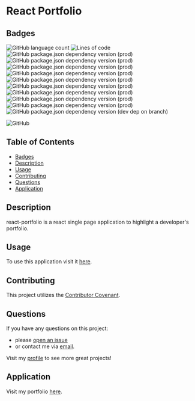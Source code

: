 # React Portfolio
## Badges
![GitHub language count](https://img.shields.io/github/languages/count/caeldeth/react-portfolio?style=plastic)
![Lines of code](https://img.shields.io/tokei/lines/github/caeldeth/react-portfolio?style=plastic)
![GitHub package.json dependency version (prod)](https://img.shields.io/github/package-json/dependency-version/caeldeth/react-portfolio/react?style=plastic)
![GitHub package.json dependency version (prod)](https://img.shields.io/github/package-json/dependency-version/caeldeth/react-portfolio/react-dom?style=plastic)
![GitHub package.json dependency version (prod)](https://img.shields.io/github/package-json/dependency-version/caeldeth/react-portfolio/react-dom-router?style=plastic)
![GitHub package.json dependency version (prod)](https://img.shields.io/github/package-json/dependency-version/caeldeth/react-portfolio/react-scripts?style=plastic)
![GitHub package.json dependency version (prod)](https://img.shields.io/github/package-json/dependency-version/caeldeth/react-portfolio/web-vitals?style=plastic)
![GitHub package.json dependency version (prod)](https://img.shields.io/github/package-json/dependency-version/caeldeth/react-portfolio/@emotion/react?style=plastic)
![GitHub package.json dependency version (prod)](https://img.shields.io/github/package-json/dependency-version/caeldeth/react-portfolio/@emotion/styled?style=plastic)
![GitHub package.json dependency version (prod)](https://img.shields.io/github/package-json/dependency-version/caeldeth/react-portfolio/@mui/material?style=plastic)
![GitHub package.json dependency version (prod)](https://img.shields.io/github/package-json/dependency-version/caeldeth/react-portfolio/@mui/icons-material?style=plastic)
![GitHub package.json dependency version (dev dep on branch)](https://img.shields.io/github/package-json/dependency-version/caeldeth/react-portfolio/dev/gh-pages?style=plastic)  

![GitHub](https://img.shields.io/github/license/caeldeth/react-portfolio?style=for-the-badge)

## Table of Contents
  - [Badges](#badges)
  - [Description](#description)
  - [Usage](#usage)
  - [Contributing](#contributing)
  - [Questions](#questions)
  - [Application](#application)

## Description
react-portfolio is a react single page application to highlight a developer's portfolio.

## Usage
To use this application visit it [here](https://caeldeth.github.io/react-portfolio/).
## Contributing
This project utilizes the [Contributor Covenant](https://www.contributor-covenant.org/version/2/1/code_of_conduct/).

## Questions
If you have any questions on this project:
* please [open an issue](https://github.com/Caeldeth/react-portfolio/issues)
* or contact me via [email](mailto:tacolejr@gmail.com?subject=[Github%20Question%20-%20react-portfolio]).

Visit my [profile](https://github.com/Caeldeth) to see more great projects!
  
## Application
Visit my portfolio [here](https://caeldeth.github.io/react-portfolio/).